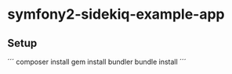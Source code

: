 symfony2-sidekiq-example-app
============================

## Setup
´´´
composer install
gem install bundler
bundle install
´´´
